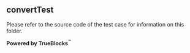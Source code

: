 ## convertTest

Please refer to the source code of the test case for information on this folder.

**Powered by TrueBlocks<sup>&trade;</sup>**

